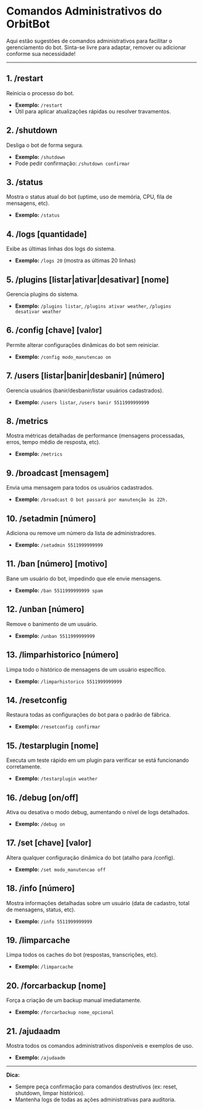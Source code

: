 # Comandos Administrativos do OrbitBot

Aqui estão sugestões de comandos administrativos para facilitar o gerenciamento do bot. Sinta-se livre para adaptar, remover ou adicionar conforme sua necessidade!

---

## 1. /restart
Reinicia o processo do bot.
- **Exemplo:** `/restart`
- Útil para aplicar atualizações rápidas ou resolver travamentos.

## 2. /shutdown
Desliga o bot de forma segura.
- **Exemplo:** `/shutdown`
- Pode pedir confirmação: `/shutdown confirmar`

## 3. /status
Mostra o status atual do bot (uptime, uso de memória, CPU, fila de mensagens, etc).
- **Exemplo:** `/status`

## 4. /logs [quantidade]
Exibe as últimas linhas dos logs do sistema.
- **Exemplo:** `/logs 20` (mostra as últimas 20 linhas)

## 5. /plugins [listar|ativar|desativar] [nome]
Gerencia plugins do sistema.
- **Exemplo:** `/plugins listar`, `/plugins ativar weather`, `/plugins desativar weather`

## 6. /config [chave] [valor]
Permite alterar configurações dinâmicas do bot sem reiniciar.
- **Exemplo:** `/config modo_manutencao on`

## 7. /users [listar|banir|desbanir] [número]
Gerencia usuários (banir/desbanir/listar usuários cadastrados).
- **Exemplo:** `/users listar`, `/users banir 5511999999999`

## 8. /metrics
Mostra métricas detalhadas de performance (mensagens processadas, erros, tempo médio de resposta, etc).
- **Exemplo:** `/metrics`

## 9. /broadcast [mensagem]
Envia uma mensagem para todos os usuários cadastrados.
- **Exemplo:** `/broadcast O bot passará por manutenção às 22h.`

## 10. /setadmin [número]
Adiciona ou remove um número da lista de administradores.
- **Exemplo:** `/setadmin 5511999999999`

## 11. /ban [número] [motivo]
Bane um usuário do bot, impedindo que ele envie mensagens.
- **Exemplo:** `/ban 5511999999999 spam`

## 12. /unban [número]
Remove o banimento de um usuário.
- **Exemplo:** `/unban 5511999999999`

## 13. /limparhistorico [número]
Limpa todo o histórico de mensagens de um usuário específico.
- **Exemplo:** `/limparhistorico 5511999999999`

## 14. /resetconfig
Restaura todas as configurações do bot para o padrão de fábrica.
- **Exemplo:** `/resetconfig confirmar`

## 15. /testarplugin [nome]
Executa um teste rápido em um plugin para verificar se está funcionando corretamente.
- **Exemplo:** `/testarplugin weather`

## 16. /debug [on/off]
Ativa ou desativa o modo debug, aumentando o nível de logs detalhados.
- **Exemplo:** `/debug on`

## 17. /set [chave] [valor]
Altera qualquer configuração dinâmica do bot (atalho para /config).
- **Exemplo:** `/set modo_manutencao off`

## 18. /info [número]
Mostra informações detalhadas sobre um usuário (data de cadastro, total de mensagens, status, etc).
- **Exemplo:** `/info 5511999999999`

## 19. /limparcache
Limpa todos os caches do bot (respostas, transcrições, etc).
- **Exemplo:** `/limparcache`

## 20. /forcarbackup [nome]
Força a criação de um backup manual imediatamente.
- **Exemplo:** `/forcarbackup nome_opcional`

## 21. /ajudaadm
Mostra todos os comandos administrativos disponíveis e exemplos de uso.
- **Exemplo:** `/ajudaadm`

---

**Dica:**
- Sempre peça confirmação para comandos destrutivos (ex: reset, shutdown, limpar histórico).
- Mantenha logs de todas as ações administrativas para auditoria. 